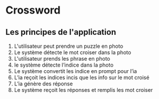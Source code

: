 # Crossword

## Les principes de l'application
1) L'utilisateur peut prendre un puzzle en photo
2) Le système détecte le mot croiser dans la photo
3) L'utilisateur prends les phrase en photo 
4) le système détecte l’indice  dans la photo
5) Le système convertit les indice en prompt pour l’ia
6) L’ia reçoit les indices incis que les info sur le mot croisé
7) L’ia génère des réponse 
8) Le système reçoit les réponses et remplis les mot croiser 
